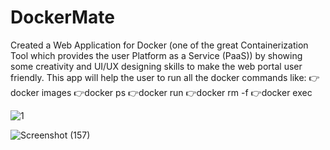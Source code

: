 # DockerMate
Created a Web Application for Docker (one of the great Containerization
Tool which provides the user Platform as a Service (PaaS)) by showing some creativity and UI/UX designing skills to make the web portal
user friendly.
This app will help the user to run all the docker commands like:
 👉docker images
 👉docker ps
 👉docker run
 👉docker rm -f
 👉docker exec


![1](https://user-images.githubusercontent.com/101797443/159101214-9b180072-f228-4df4-8c37-2ae7fc6264e4.png)

![Screenshot (157)](https://user-images.githubusercontent.com/101797443/159101709-524387fc-3eb3-4a3b-9aa1-3639c0fa05ed.png)


